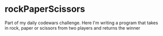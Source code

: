 # rockPaperScissors
Part of my daily codewars challenge. Here I'm writing a program that takes in rock, paper or scissors from two players and returns the winner
